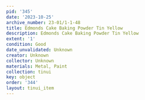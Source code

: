 ```yaml
---
pid: '345'
date: '2023-10-25'
archive_number: 23-01/1-1-48
title: Edmonds Cake Baking Powder Tin Yellow
description: Edmonds Cake Baking Powder Tin Yellow
extent: '1'
condition: Good
date_unvalidated: Unknown
creator: Unknown
collector: Unknown
materials: Metal, Paint
collection: tinui
key: object
order: '344'
layout: tinui_item
---
```

